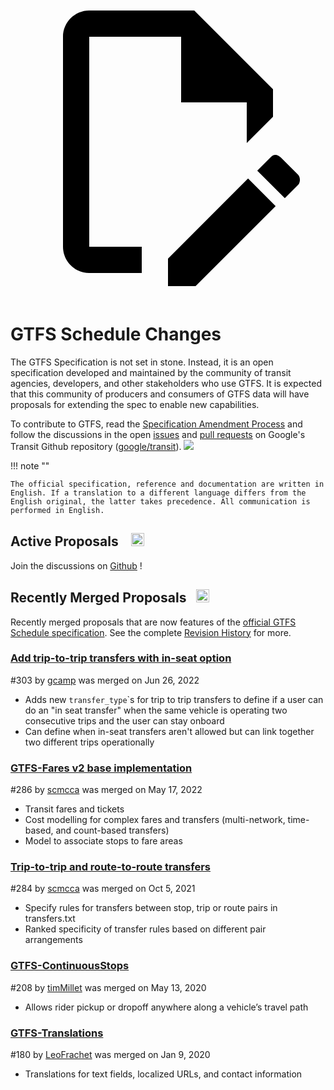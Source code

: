 <a class="pencil-link" href="https://github.com/google/transit/edit/master/gtfs/CHANGES.md" title="Edit this page" target="_blank">
    <svg class="pencil" xmlns="http://www.w3.org/2000/svg" viewBox="0 0 24 24"><path d="M10 20H6V4h7v5h5v3.1l2-2V8l-6-6H6c-1.1 0-2 .9-2 2v16c0 1.1.9 2 2 2h4v-2m10.2-7c.1 0 .3.1.4.2l1.3 1.3c.2.2.2.6 0 .8l-1 1-2.1-2.1 1-1c.1-.1.2-.2.4-.2m0 3.9L14.1 23H12v-2.1l6.1-6.1 2.1 2.1Z"></path></svg>
  </a>
  
# GTFS Schedule Changes

<!-- <div class=landing-page>
    <a class=button href=../process>Specification Amendment Process</a><a class=button href=../guiding-principles>Guiding Principles</a><a class=button href=../revision-history>Revision History</a>
</div> -->

The GTFS Specification is not set in stone. Instead, it is an open specification developed and maintained by the community of transit agencies, developers, and other stakeholders who use GTFS. It is expected that this community of producers and consumers of GTFS data will have proposals for extending the spec to enable new capabilities.

To contribute to GTFS, read the [Specification Amendment Process](../process) and follow the discussions in the open <a href="https://github.com/google/transit/issues" target="_blank">issues</a> and <a href="https://github.com/google/transit/pulls" target="_blank">pull requests</a> on Google's Transit Github repository (<a href="https://github.com/google/transit" target="_blank">google/transit</a>). ![](../../assets/mark-github.svg)

!!! note ""

	The official specification, reference and documentation are written in English. If a translation to a different language differs from the English original, the latter takes precedence. All communication is performed in English.

## Active Proposals &ensp; <img src="../../assets/pr-active.svg" style="height:1em;"/>
<!-- 
Active proposals for new features in GTFS Schedule.  -->

Join the discussions on <a href="https://github.com/google/transit/pulls" target="_blank">Github</a> !

<!-- <div class="row">
    <div class="active-container">
        <h3 class="title"><a class="no-icon" href="https://github.com/google/transit/pull/303" target="_blank">Add trip-to-trip transfers with in-seat option</a></h3>
        <p class="maintainer">#303 opened on Jan 26, 2022 by <a class="no-icon" href="https://github.com/gcamp" target="_blank">gcamp</a></p>
    </div>
</div>
<div class="row"></div> -->

<!-- <div class="row no-active">
    <div class="no-active-container">
        <h3 class="title">There are currently no active proposals for GTFS Schedule.</h3>
        <p class="prompt">Have a proposal? &ensp;➜&ensp; Open a <a href="https://github.com/google/transit/pulls" target="_blank">pull request</a>.</p>
    </div>
</div>
<div class="row"></div> -->

## Recently Merged Proposals &ensp;<img src="../../assets/pr-merged.svg" style="height:1em;"/>

Recently merged proposals that are now features of the [official GTFS Schedule specification](../reference). See the complete [Revision History](../process#revision-history) for more.

<div class="row">
    <div class="leftcontainer">
        <h3 class="title"><a href="https://github.com/google/transit/pull/303" class="no-icon" target="_blank">Add trip-to-trip transfers with in-seat option</a></h3>
        <p class="maintainer">#303 by <a href="https://github.com/gcamp" class="no-icon" target="_blank">gcamp</a> was merged on Jun 26, 2022</p>
    </div>
    <div class="featurelist">
        <ul>
            <li>Adds new <code>transfer_type</code>`s for trip to trip transfers to define if a user can do an "in seat transfer" when the same vehicle is operating two consecutive trips and the user can stay onboard</li>
            <li>Can define when in-seat transfers aren't allowed but can link together two different trips operationally
            </li>
        </ul>
    </div>
</div>

<div class="row">
    <div class="leftcontainer">
        <h3 class="title"><a href="https://github.com/google/transit/pull/286" class="no-icon" target="_blank">GTFS-Fares v2 base implementation</a></h3>
        <p class="maintainer">#286 by <a href="https://github.com/scmcca" class="no-icon" target="_blank">scmcca</a> was merged on May 17, 2022</p>
    </div>
    <div class="featurelist">
        <ul>
            <li>Transit fares and tickets</li>
            <li>Cost modelling for complex fares and transfers (multi-network, time-based, and count-based transfers)</li>
            <li>Model to associate stops to fare areas</li>
        </ul>
    </div>
</div>

<div class="row">
    <div class="leftcontainer">
        <h3 class="title"><a href="https://github.com/google/transit/pull/284" class="no-icon" target="_blank">Trip-to-trip and route-to-route transfers</a></h3>
        <p class="maintainer">#284 by <a href="https://github.com/scmcca" class="no-icon" target="_blank">scmcca</a> was merged on Oct 5, 2021</p>
    </div>
    <div class="featurelist">
        <ul>
            <li>Specify rules for transfers between stop, trip or route pairs in transfers.txt</li>
             <li>Ranked specificity of transfer rules based on different pair arrangements</li>
        </ul>
    </div>
</div>

<div class="row">
    <div class="leftcontainer">
        <h3 class="title"><a href="https://github.com/google/transit/pull/208" class="no-icon" target="_blank">GTFS-ContinuousStops</a></h3>
        <p class="maintainer">#208 by <a href="https://github.com/timMillet" class="no-icon" target="_blank">timMillet</a> was merged on May 13, 2020</p>
    </div>
    <div class="featurelist">
        <ul>
            <li>Allows rider pickup or dropoff anywhere along a vehicle’s travel path</li>
        </ul>
    </div>
</div>

<div class="row">
    <div class="leftcontainer">
        <h3 class="title"><a href="https://github.com/google/transit/pull/180" class="no-icon" target="_blank">GTFS-Translations</a></h3>
        <p class="maintainer">#180 by <a href="https://github.com/LeoFrachet" class="no-icon" target="_blank">LeoFrachet</a> was merged on Jan 9, 2020</p>
    </div>
    <div class="featurelist">
        <ul>
            <li>Translations for text fields, localized URLs, and contact information</li>
        </ul>
    </div>
</div>

<div class="row"></div>